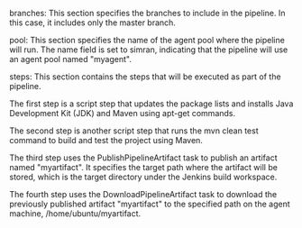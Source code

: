 branches: This section specifies the branches to include in the pipeline. In this case, it includes only the master branch.

pool: This section specifies the name of the agent pool where the pipeline will run. The name field is set to simran, indicating that the pipeline will use an agent pool named "myagent".

steps: This section contains the steps that will be executed as part of the pipeline.

The first step is a script step that updates the package lists and installs Java Development Kit (JDK) and Maven using apt-get commands.

The second step is another script step that runs the mvn clean test command to build and test the project using Maven.

The third step uses the PublishPipelineArtifact task to publish an artifact named "myartifact". It specifies the target path where the artifact will be stored, which is the target directory under the Jenkins build workspace.

The fourth step uses the DownloadPipelineArtifact task to download the previously published artifact "myartifact" to the specified path on the agent machine, /home/ubuntu/myartifact.
